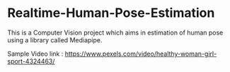 # Realtime-Human-Pose-Estimation
This is a Computer Vision project which aims in estimation of human pose using a library called Mediapipe.

Sample Video link : https://www.pexels.com/video/healthy-woman-girl-sport-4324463/
